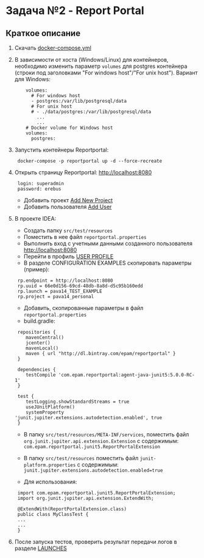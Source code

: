 # Задача №2 - Report Portal

## Краткое описание

1. Скачать [docker-compose.yml](https://github.com/reportportal/reportportal/blob/master/docker-compose.yml)

2. В зависимости от хоста (Windows/Linux) для контейнеров, необходимо изменить параметр ```volumes``` для postgres контейнера (строки под заголовками "For windows host"/"For unix host"). Вариант для Windows:
    ```
        volumes:
          # For windows host
          - postgres:/var/lib/postgresql/data
          # For unix host
          # - ./data/postgres:/var/lib/postgresql/data
            ...
            ...
        # Docker volume for Windows host
        volumes:
          postgres:
    ```
5. Запустить контейнеры Reportportal:
    ```
     docker-compose -p reportportal up -d --force-recreate
    ```
6. Открыть страницу Reportportal: [http://localhost:8080](http://localhost:8080/) 
    ```
	 login: superadmin 
	 password: erebus
   ```
   - Добавить проект [Add New Project](http://localhost:8080/ui/#administrate/projects)
   - Добавить пользователя [Add User](http://localhost:8080/ui/#administrate/users)

7. В проекте IDEA:
    - Создать папку ```src/test/resources```
    - Поместить в нее файл ```reportportal.properties```
    - Выполнить вход с учетными данными созданного пользователя [http://localhost:8080](http://localhost:8080/)
    - Перейти в профиль [USER PROFILE](http://localhost:8080/ui/#user-profile)
    - В разделе CONFIGURATION EXAMPLES скопировать параметры (пример):

	```
	 rp.endpoint = http://localhost:8080
     rp.uuid = 66e0d156-69cd-48db-8a8d-d5c95b160edd
     rp.launch = pava14_TEST_EXAMPLE
     rp.project = pava14_personal
	```
	
    - Добавить, скопированные параметры в файл ```reportportal.properties```
    - build.gradle:
    ```
	 repositories {
		mavenCentral()
		jcenter()
		mavenLocal()
		maven { url "http://dl.bintray.com/epam/reportportal" }
	 }

	 dependencies {
		testCompile 'com.epam.reportportal:agent-java-junit5:5.0.0-RC-1'
	 }

	 test {
		testLogging.showStandardStreams = true
		useJUnitPlatform()
		systemProperty 'junit.jupiter.extensions.autodetection.enabled', true
	 }
    ```   

	- В папку ```src/test/resources/META-INF/services```, поместить файл ```org.junit.jupiter.api.extension.Extension``` 
	с содержимым: ```com.epam.reportportal.junit5.ReportPortalExtension```
	
	- В папку ```src/test/resources``` поместить файл ```junit-platform.properties``` с содержимым: ```junit.jupiter.extensions.autodetection.enabled=true```
	
	- Для использования:
	```
	 import com.epam.reportportal.junit5.ReportPortalExtension;
	 import org.junit.jupiter.api.extension.ExtendWith;

	 @ExtendWith(ReportPortalExtension.class)
	 public class MyClassTest {
	 ...
	 ...
	 }

	``` 
	 
8. После запуска тестов, проверить результат передачи логов в разделе [LAUNCHES](http://localhost:8080/ui/#pava14_personal/launches/latest)
